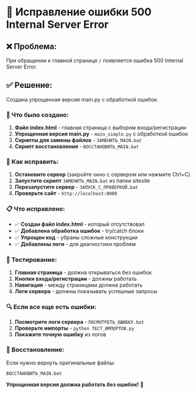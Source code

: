 # 🔧 Исправление ошибки 500 Internal Server Error

## ❌ Проблема:
При обращении к главной странице `/` появляется ошибка 500 Internal Server Error.

## ✅ Решение:
Создана упрощенная версия main.py с обработкой ошибок.

### 🔧 Что было создано:

1. **Файл index.html** - главная страница с выбором входа/регистрации
2. **Упрощенная версия main.py** - `main_simple.py` с обработкой ошибок
3. **Скрипты для замены файлов** - `ЗАМЕНИТЬ_MAIN.bat`
4. **Скрипт восстановления** - `ВОССТАНОВИТЬ_MAIN.bat`

### 🚀 Как исправить:

1. **Остановите сервер** (закройте окно с сервером или нажмите Ctrl+C)
2. **Запустите скрипт** `ЗАМЕНИТЬ_MAIN.bat` из папки sitesite
3. **Перезапустите сервер** - `ЗАПУСК_С_ПРОВЕРКОЙ.bat`
4. **Проверьте сайт** - `http://localhost:8000`

### 📋 Что исправлено:

- ✅ **Создан файл index.html** - который отсутствовал
- ✅ **Добавлена обработка ошибок** - try/catch блоки
- ✅ **Упрощен код** - убраны сложные конструкции
- ✅ **Добавлены логи** - для диагностики проблем

### 🎯 Тестирование:

1. **Главная страница** - должна открываться без ошибок
2. **Кнопки входа/регистрации** - должны работать
3. **Навигация** - между страницами должна работать
4. **Логи сервера** - должны показывать успешные запросы

### 🔍 Если все еще есть ошибки:

1. **Посмотрите логи сервера** - `ПОСМОТРЕТЬ_ОШИБКУ.bat`
2. **Проверьте импорты** - `python ТЕСТ_ИМПОРТОВ.py`
3. **Покажите точную ошибку** из логов

### 🔄 Восстановление:

Если нужно вернуть оригинальные файлы:
```
ВОССТАНОВИТЬ_MAIN.bat
```

**Упрощенная версия должна работать без ошибок!** 🎉

